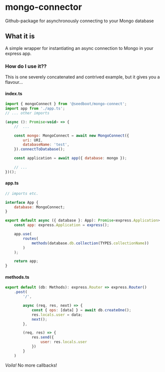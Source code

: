 # mongo-connector
Github-package for asynchronously connecting to your Mongo database

## What it is
A simple wrapper for instantiating an async connection to Mongo in your express app.

### How do I use it??
This is one severely concatenated and contrived example, but it gives you a flavour... 

#### index.ts
```js
import { mongoConnect } from '@seedboot/mongo-connect';
import app from './app.ts';
// ... other imports

(async (): Promise<void> => {
    //  ...

    const mongo: MongoConnect = await new MongoConnect({
        uri: URI,
        databaseName: 'test',
    }).connectToDatabase();

    const application = await app({ database: mongo });
        
    // ...
})();
```

#### app.ts
```js
// imports etc.

interface App {
    database: MongoConnect;
}

export default async ({ database }: App): Promise<express.Application> => {
    const app: express.Application = express();

    app.use(
        routes(
            methods(database.db.collection(TYPES.collectionName))
        )
    );

    return app;
}
```

#### methods.ts
```js
export default (db: Methods): express.Router => express.Router()
    .post(
        '/',

        async (req, res, next) => {
            const { ops: [data] } = await db.createOne();
            res.locals.user = data;
            next();
        },

        (req, res) => {
            res.send({
                user: res.locals.user
            })
        }
    )
```

_Voila!_ No more callbacks!
